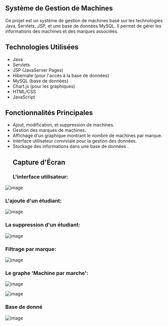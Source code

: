 ## Système de Gestion de Machines

Ce projet est un système de gestion de machines basé sur les technologies Java, Servlets, JSP, et une base de données MySQL.
Il permet de gérer les informations des machines et des marques associées.

## Technologies Utilisées

- Java
- Servlets
- JSP (JavaServer Pages)
- Hibernate (pour l'accès à la base de données)
- MySQL (base de données)
- Chart.js (pour les graphiques)
- HTML/CSS
- JavaScript

## Fonctionnalités Principales

- Ajout, modification, et suppression de machines.
- Gestion des marques de machines.
- Affichage d'un graphique montrant le nombre de machines par marque.
- Interface utilisateur conviviale pour la gestion des données.
- Stockage des informations dans une base de données .
  ## Capture d'Écran
  ### L'interface utilisateur:
  
![image](https://github.com/adnan-khadija/Ajax/assets/147508009/09f7a4df-d226-44d0-b8c6-a041f27050fd)

### L'ajoute d'un étudiant:

![image](https://github.com/adnan-khadija/Ajax/assets/147508009/2a2eb7a5-0244-4638-8fb2-0344bd2e7ba2)

### La suppression d'un étudiant:

![image](https://github.com/adnan-khadija/Ajax/assets/147508009/bb4323e2-f14c-43b5-8da0-f624430f7aa5)

### Filtrage par marque:

![image](https://github.com/adnan-khadija/Ajax/assets/147508009/ff655d50-c7ec-42f4-8fc2-bc4fbd255f64)

### Le graphe 'Machine par marche':

![image](https://github.com/adnan-khadija/Ajax/assets/147508009/a0f7a818-3f41-430b-95ef-3f7e98ab5986)

![image](https://github.com/adnan-khadija/Ajax/assets/147508009/b28aa831-8823-4683-9be2-a9453ee87b9b)

### Base de donné 
![image](https://github.com/adnan-khadija/ajaxe/assets/147508009/b4b425c0-8243-4082-bec7-3bed651cec1b)





